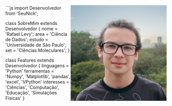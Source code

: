 <img src="https://github.com/levycamoes/levycamoes/blob/main/me.jpg" min-width="300px" max-width="300px" width="300px" align="right" alt="Computador iuriCode">
```js
import Desenvolvedor from 'SeuNick';

class SobreMim extends Desenvolvedor {
  nome     = 'Rafael Levy';
  area    = 'Ciência de Dados';
  estudo  = 'Universidade de São Paulo';
  set = 'Ciências Moleculares';
} 

class Features extends Desenvolvedor {
  linguagens = 'Python'
  ferramentas = 'Numpy', 'Matplotlib', 'pandas', 'excel', 'VPython'
  interesses = 'Ciências', 'Computação', 'Educação', 'Simulações Físicas'
}

```
